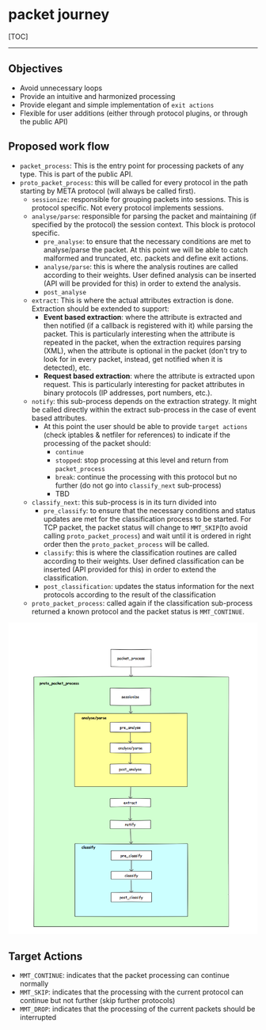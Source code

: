 # packet journey #

[TOC]

------------------


## Objectives ##
 * Avoid unnecessary loops
 * Provide an intuitive and harmonized processing
 * Provide elegant and simple implementation of `exit actions`
 * Flexible for user additions (either through protocol plugins, or through the public API)

## Proposed work flow ##
 * `packet_process`: This is the entry point for processing packets of any type. This is part of the public API.
 * `proto_packet_process`: this will be called for every protocol in the path starting by META protocol (will always be called first).
    * `sessionize`: responsible for grouping packets into sessions. This is protocol specific. Not every protocol implements sessions.
    * `analyse/parse`: responsible for parsing the packet and maintaining (if specified by the protocol) the session context. This block is protocol specific.
        * `pre_analyse`: to ensure that the necessary conditions are met to analyse/parse the packet. At this point we will be able to catch malformed and truncated, etc. packets and define exit actions.
        * `analyse/parse`: this is where the analysis routines are called according to their weights. User defined analysis can be inserted (API will be provided for this) in order to extend the analysis.
        * `post_analyse`
    * `extract`: This is where the actual attributes extraction is done. Extraction should be extended to support:
        * **Event based extraction**: where the attribute is extracted and then notified (if a callback is registered with it) while parsing the packet.
       This is particularly interesting when the attribute is repeated in the packet, when the extraction requires parsing (XML),
       when the attribute is optional in the packet (don't try to look for in every packet, instead, get notified when it is detected), etc.
        * **Request based extraction**: where the attribute is extracted upon request. This is particularly interesting for packet attributes in binary protocols (IP addresses, port numbers, etc.).
    * `notify`: this sub-process depends on the extraction strategy. It might be called directly within the extract sub-process in the case of event based attributes.
        * At this point the user should be able to provide `target actions` (check iptables & netfiler for references) to indicate if the processing of the packet should:
            * `continue`
            * `stopped`: stop processing at this level and return from `packet_process`
            * `break`: continue the processing with this protocol but no further (do not go into `classify_next` sub-process)
            * TBD
    * `classify_next`: this sub-process is in its turn divided into
        * `pre_classify`: to ensure that the necessary conditions and status updates are met for the classification process to be started. For TCP packet, the packet status will change to `MMT_SKIP`(to avoid calling `proto_packet_process`) and wait until it is ordered in right order then the `proto_packet_process` will be called.
        * `classify`: this is where the classification routines are called according to their weights. User defined classification can be inserted
       (API provided for this) in order to extend the classification.
        * `post_classification`: updates the status information for the next protocols according to the result of the classification
    * `proto_packet_process`: called again if the classification sub-process returned a known protocol and the packet status is `MMT_CONTINUE`.

![packet_journey.png](images/2600132336-packet_journey.png)
## Target Actions ##
 * `MMT_CONTINUE`: indicates that the packet processing can continue normally
 * `MMT_SKIP`: indicates that the processing with the current protocol can continue but not further (skip further protocols)
 * `MMT_DROP`: indicates that the processing of the current packets should be interrupted
